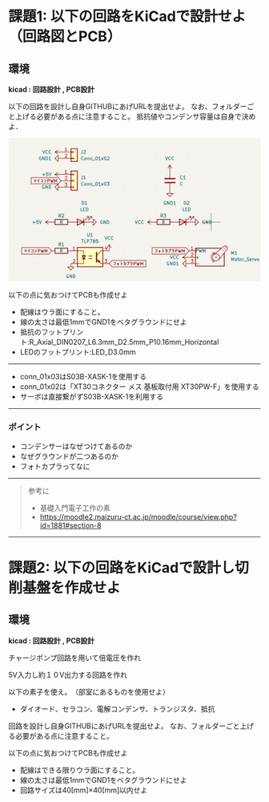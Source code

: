 # 課題1: 以下の回路をKiCadで設計せよ（回路図とPCB）

## 環境
**kicad : 回路設計 , PCB設計**

以下の回路を設計し自身GITHUBにあげURLを提出せよ。
なお、フォルダーごと上げる必要がある点に注意すること。
抵抗値やコンデンサ容量は自身で決めよ．

![Alt text](/特訓課題/素材/kairo1.png)

以下の点に気おつけてPCBも作成せよ
* 配線はウラ面にすること。
* 線の太さは最低1mmでGND1をベタグラウンドにせよ
* 抵抗のフットプリント:R_Axial_DIN0207_L6.3mm_D2.5mm_P10.16mm_Horizontal
* LEDのフットプリント:LED_D3.0mm
---
* conn_01x03はS03B-XASK-1を使用する
* conn_01x02は「XT30コネクター メス 基板取付用 XT30PW-F」を使用する
* サーボは直接繋がずS03B-XASK-1を利用する
---


### ポイント

* コンデンサーはなぜつけてあるのか
* なぜグラウンドが二つあるのか
* フォトカプラってなに

---
>参考に
>* 基礎入門電子工作の素
>* https://moodle2.maizuru-ct.ac.jp/moodle/course/view.php?id=1881#section-8

---

# 課題2: 以下の回路をKiCadで設計し切削基盤を作成せよ

## 環境
**kicad : 回路設計 , PCB設計**

チャージポンプ回路を用いて倍電圧を作れ

5V入力し約１０V出力する回路を作れ

以下の素子を使え。　（部室にあるものを使用せよ）
* ダイオード、セラコン、電解コンデンサ、トランジスタ、抵抗

回路を設計し自身GITHUBにあげURLを提出せよ。
なお、フォルダーごと上げる必要がある点に注意すること。

以下の点に気おつけてPCBも作成せよ
* 配線はできる限りウラ面にすること。
* 線の太さは最低1mmでGND1をベタグラウンドにせよ
* 回路サイズは40[mm]×40[mm]以内せよ